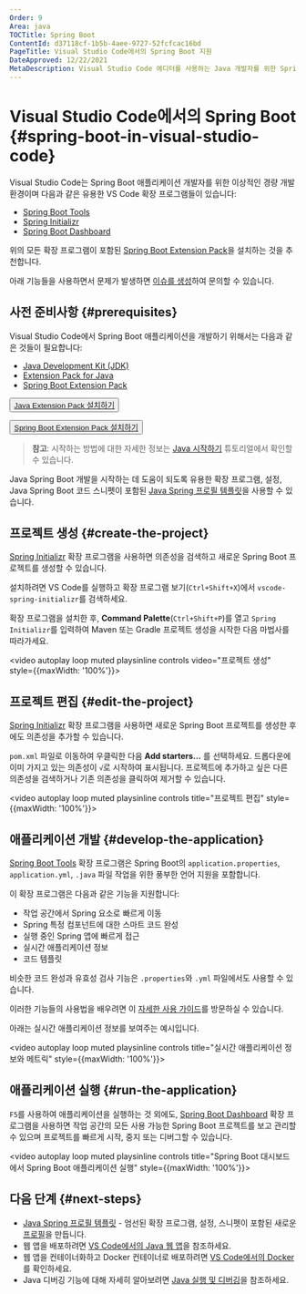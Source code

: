 ```yaml
---
Order: 9
Area: java
TOCTitle: Spring Boot
ContentId: d37118cf-1b5b-4aee-9727-52fcfcac16bd
PageTitle: Visual Studio Code에서의 Spring Boot 지원
DateApproved: 12/22/2021
MetaDescription: Visual Studio Code 에디터를 사용하는 Java 개발자를 위한 Spring Boot 확장 프로그램.
---
```


# Visual Studio Code에서의 Spring Boot {#spring-boot-in-visual-studio-code}

Visual Studio Code는 Spring Boot 애플리케이션 개발자를 위한 이상적인 경량 개발 환경이며 다음과 같은 유용한 VS Code 확장 프로그램들이 있습니다:

- [Spring Boot Tools](https://marketplace.visualstudio.com/items?itemName=vmware.vscode-spring-boot)
- [Spring Initializr](https://marketplace.visualstudio.com/items?itemName=vscjava.vscode-spring-initializr)
- [Spring Boot Dashboard](https://marketplace.visualstudio.com/items?itemName=vscjava.vscode-spring-boot-dashboard)

위의 모든 확장 프로그램이 포함된 [Spring Boot Extension Pack](https://marketplace.visualstudio.com/items?itemName=vmware.vscode-boot-dev-pack)을 설치하는 것을 추천합니다.

아래 기능들을 사용하면서 문제가 발생하면 [이슈를 생성](https://github.com/microsoft/vscode-java-pack/issues)하여 문의할 수 있습니다.

## 사전 준비사항 {#prerequisites}

Visual Studio Code에서 Spring Boot 애플리케이션을 개발하기 위해서는 다음과 같은 것들이 필요합니다:

- [Java Development Kit (JDK)](https://www.microsoft.com/openjdk)
- [Extension Pack for Java](https://marketplace.visualstudio.com/items?itemName=vscjava.vscode-java-pack)
- [Spring Boot Extension Pack](https://marketplace.visualstudio.com/items?itemName=vmware.vscode-boot-dev-pack)

<button><a class="install-extension-btn" href="vscode:extension/vscjava.vscode-java-pack">Java Extension Pack 설치하기</a></button> <br />

<button><a class="install-extension-btn" href="vscode:extension/vmware.vscode-boot-dev-pack">Spring Boot Extension Pack 설치하기</a></button>

> **참고**: 시작하는 방법에 대한 자세한 정보는 [Java 시작하기](/docs/java/java-tutorial.md) 튜토리얼에서 확인할 수 있습니다.

Java Spring Boot 개발을 시작하는 데 도움이 되도록 유용한 확장 프로그램, 설정, Java Spring Boot 코드 스니펫이 포함된 [Java Spring 프로필 템플릿](/docs/editor/profiles.md#java-spring-profile-template)을 사용할 수 있습니다.

## 프로젝트 생성 {#create-the-project}

[Spring Initializr](https://marketplace.visualstudio.com/items?itemName=vscjava.vscode-spring-initializr) 확장 프로그램을 사용하면 의존성을 검색하고 새로운 Spring Boot 프로젝트를 생성할 수 있습니다.

설치하려면 VS Code를 실행하고 확장 프로그램 보기(`Ctrl+Shift+X`)에서 `vscode-spring-initializr`를 검색하세요.

확장 프로그램을 설치한 후, **Command Palette**(`Ctrl+Shift+P`)를 열고 `Spring Initializr`를 입력하여 Maven 또는 Gradle 프로젝트 생성을 시작한 다음 마법사를 따라가세요.

<video autoplay loop muted playsinline controls video="프로젝트 생성" style={{maxWidth: '100%'}}>

  <source src="https://code.visualstudio.com/docs/java/java-spring-boot/spring-initializr.mp4" type="video/mp4" />
</video>

## 프로젝트 편집 {#edit-the-project}

[Spring Initializr](https://marketplace.visualstudio.com/items?itemName=vscjava.vscode-spring-initializr) 확장 프로그램을 사용하면 새로운 Spring Boot 프로젝트를 생성한 후에도 의존성을 추가할 수 있습니다.

`pom.xml` 파일로 이동하여 우클릭한 다음 **Add starters...** 를 선택하세요. 드롭다운에 이미 가지고 있는 의존성이 `√`로 시작하여 표시됩니다. 프로젝트에 추가하고 싶은 다른 의존성을 검색하거나 기존 의존성을 클릭하여 제거할 수 있습니다.

<video autoplay loop muted playsinline controls title="프로젝트 편집" style={{maxWidth: '100%'}}>

  <source src="https://code.visualstudio.com/docs/java/java-spring-boot/spring-initializr-add-starters.mp4" type="video/mp4" />
</video>

## 애플리케이션 개발 {#develop-the-application}

[Spring Boot Tools](https://marketplace.visualstudio.com/items?itemName=vmware.vscode-spring-boot) 확장 프로그램은 Spring Boot의 `application.properties`, `application.yml`, `.java` 파일 작업을 위한 풍부한 언어 지원을 포함합니다.

이 확장 프로그램은 다음과 같은 기능을 지원합니다:

- 작업 공간에서 Spring 요소로 빠르게 이동
- Spring 특정 컴포넌트에 대한 스마트 코드 완성
- 실행 중인 Spring 앱에 빠르게 접근
- 실시간 애플리케이션 정보
- 코드 템플릿

비슷한 코드 완성과 유효성 검사 기능은 `.properties`와 `.yml` 파일에서도 사용할 수 있습니다.

이러한 기능들의 사용법을 배우려면 이 [자세한 사용 가이드](https://github.com/spring-projects/sts4/tree/main/vscode-extensions/vscode-spring-boot#usage)를 방문하실 수 있습니다.

아래는 실시간 애플리케이션 정보를 보여주는 예시입니다.

<video autoplay loop muted playsinline controls title="실시간 애플리케이션 정보와 메트릭" style={{maxWidth: '100%'}}>

  <source src="https://code.visualstudio.com/docs/java/java-spring-boot/spring-live-info.mp4" type="video/mp4" />
</video>

## 애플리케이션 실행 {#run-the-application}

`F5`를 사용하여 애플리케이션을 실행하는 것 외에도, [Spring Boot Dashboard](https://marketplace.visualstudio.com/items?itemName=vscjava.vscode-spring-boot-dashboard) 확장 프로그램을 사용하면 작업 공간의 모든 사용 가능한 Spring Boot 프로젝트를 보고 관리할 수 있으며 프로젝트를 빠르게 시작, 중지 또는 디버그할 수 있습니다.

<video autoplay loop muted playsinline controls title="Spring Boot 대시보드에서 Spring Boot 애플리케이션 실행" style={{maxWidth: '100%'}}>

  <source src="https://code.visualstudio.com/docs/java/java-spring-boot/spring-dashboard.mp4" type="video/mp4" />
</video>

## 다음 단계 {#next-steps}

- [Java Spring 프로필 템플릿](/docs/editor/profiles.md#java-spring-profile-template) - 엄선된 확장 프로그램, 설정, 스니펫이 포함된 새로운 [프로필](/docs/editor/profiles)을 만듭니다.
- 웹 앱을 배포하려면 [VS Code에서의 Java 웹 앱](/docs/java/java-webapp.md)을 참조하세요.
- 웹 앱을 컨테이너화하고 Docker 컨테이너로 배포하려면 [VS Code에서의 Docker](/docs/containers/overview.md)를 확인하세요.
- Java 디버깅 기능에 대해 자세히 알아보려면 [Java 실행 및 디버깅](/docs/java/java-debugging.md)을 참조하세요.
